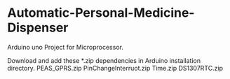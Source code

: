 # Automatic-Personal-Medicine-Dispenser
Arduino uno Project for Microprocessor. 

Download and add these *.zip dependencies in Arduino installation directory.
  PEAS_GPRS.zip
  PinChangeInterruot.zip
  Time.zip
  DS1307RTC.zip
